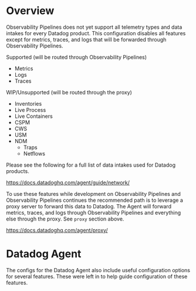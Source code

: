 # Overview

Observability Pipelines does not yet support all telemetry types and data intakes for every Datadog product. This configuration disables all features except for metrics, traces, and logs that will be forwarded through Observability Pipelines.

Supported (will be routed through Observability Pipelines)

- Metrics
- Logs
- Traces

WIP/Unsupported (will be routed through the proxy)

- Inventories
- Live Process
- Live Containers
- CSPM
- CWS
- USM
- NDM
  - Traps
  - Netflows

Please see the following for a full list of data intakes used for Datadog products.

https://docs.datadoghq.com/agent/guide/network/

To use these features while development on Observability Pipelines and Observability Pipelines continues the recommended path is to leverage a proxy server to forward this data to Datadog. The Agent will forward metrics, traces, and logs through Observability Pipelines and everything else through the proxy. See `proxy` section above.

https://docs.datadoghq.com/agent/proxy/

# Datadog Agent

The configs for the Datadog Agent also include useful configuration options for several features. These were left in to help guide configuration of these features.
